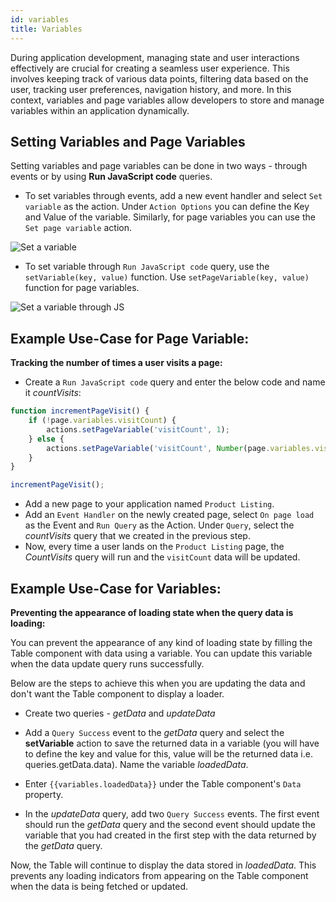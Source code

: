 ```yaml
---
id: variables
title: Variables
---
```


During application development, managing state and user interactions effectively are crucial for creating a seamless user experience. This involves keeping track of various data points, filtering data based on the user, tracking user preferences, navigation history, and more. In this context, variables and page variables allow developers to store and manage variables within an application dynamically.

## Setting Variables and Page Variables

Setting variables and page variables can be done in two ways - through events or by using **Run JavaScript code** queries. 
- To set variables through events, add a new event handler and select `Set variable` as the action. Under `Action Options` you can define the Key and Value of the variable. Similarly, for page variables you can use the `Set page variable` action. 

<div style={{textAlign: 'center', marginBottom:'15px'}}>
    <img className="screenshot-full" src="/img/v2-beta/app-builder/walkthrough/variables/set-a-variable.png" alt="Set a variable" />
</div>


- To set variable through `Run JavaScript code` query, use the `setVariable(key, value)` function. Use `setPageVariable(key, value)` function for page variables.

<div style={{textAlign: 'center', marginBottom:'15px'}}>
    <img className="screenshot-full" src="/img/v2-beta/app-builder/walkthrough/variables/set-a-variable-js.png" alt="Set a variable through JS" />
</div>

## Example Use-Case for Page Variable:
**Tracking the number of times a user visits a page:**
- Create a `Run JavaScript code` query and enter the below code and name it *countVisits*:

```js 
function incrementPageVisit() {
    if (!page.variables.visitCount) {
        actions.setPageVariable('visitCount', 1);
    } else {
        actions.setPageVariable('visitCount', Number(page.variables.visitCount) + 1);
    }
}

incrementPageVisit();
```

- Add a new page to your application named `Product Listing`.
- Add an `Event Handler` on the newly created page, select `On page load` as the Event and `Run Query` as the Action. Under `Query`, select the *countVisits* query that we created in the previous step. 
- Now, every time a user lands on the `Product Listing` page, the *CountVisits* query will run and the `visitCount` data will be updated.

## Example Use-Case for Variables:
**Preventing the appearance of loading state when the query data is loading:**

You can prevent the appearance of any kind of loading state by filling the Table component with data using a variable. You can update this variable when the data update query runs successfully. 

Below are the steps to achieve this when you are updating the data and don't want the Table component to display a loader.

- Create two queries - *getData* and *updateData*

- Add a `Query Success` event to the *getData* query and select the **setVariable** action to save the returned data in a variable (you will have to define the key and value for this, value will be the returned data i.e. queries.getData.data). Name the variable *loadedData*.

- Enter `{{variables.loadedData}}` under the Table component's `Data` property.

- In the *updateData* query, add two `Query Success` events. The first event should run the *getData* query and the second event should update the variable that you had created in the first step with the data returned by the *getData* query.

Now, the Table will continue to display the data stored in *loadedData*. This prevents any loading indicators from appearing on the Table component when the data is being fetched or updated.
